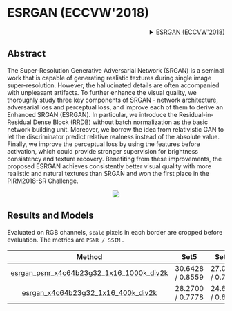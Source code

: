 # ESRGAN (ECCVW'2018)

<!-- [ALGORITHM] -->

<details>
<summary align="right"><a href="https://arxiv.org/abs/1809.00219">ESRGAN (ECCVW'2018)</a></summary>

```bibtex
@inproceedings{wang2018esrgan,
  title={Esrgan: Enhanced super-resolution generative adversarial networks},
  author={Wang, Xintao and Yu, Ke and Wu, Shixiang and Gu, Jinjin and Liu, Yihao and Dong, Chao and Qiao, Yu and Change Loy, Chen},
  booktitle={Proceedings of the European Conference on Computer Vision Workshops(ECCVW)},
  pages={0--0},
  year={2018}
}
```

</details>

## Abstract
The Super-Resolution Generative Adversarial Network (SRGAN) is a seminal work that is capable of generating realistic textures during single image super-resolution. However, the hallucinated details are often accompanied with unpleasant artifacts. To further enhance the visual quality, we thoroughly study three key components of SRGAN - network architecture, adversarial loss and perceptual loss, and improve each of them to derive an Enhanced SRGAN (ESRGAN). In particular, we introduce the Residual-in-Residual Dense Block (RRDB) without batch normalization as the basic network building unit. Moreover, we borrow the idea from relativistic GAN to let the discriminator predict relative realness instead of the absolute value. Finally, we improve the perceptual loss by using the features before activation, which could provide stronger supervision for brightness consistency and texture recovery. Benefiting from these improvements, the proposed ESRGAN achieves consistently better visual quality with more realistic and natural textures than SRGAN and won the first place in the PIRM2018-SR Challenge.

<p align="center">
  <img src="https://user-images.githubusercontent.com/7676947/144018578-6bb10830-b5fd-4d14-984e-4d7d85965c20.png" />
</p>

## Results and Models
Evaluated on RGB channels, `scale` pixels in each border are cropped before evaluation.
The metrics are `PSNR / SSIM` .

|                            Method                            |       Set5        |      Set14       |      DIV2K       |                           Download                           |
| :----------------------------------------------------------: | :---------------: | :--------------: | :--------------: | :----------------------------------------------------------: |
| [esrgan_psnr_x4c64b23g32_1x16_1000k_div2k](/configs/restorers/esrgan/esrgan_psnr_x4c64b23g32_g1_1000k_div2k.py) | 30.6428 / 0.8559  | 27.0543 / 0.7447 | 29.3354 / 0.8263 | [model](https://download.openmmlab.com/mmediting/restorers/esrgan/esrgan_psnr_x4c64b23g32_1x16_1000k_div2k_20200420-bf5c993c.pth) \| [log](https://download.openmmlab.com/mmediting/restorers/esrgan/esrgan_psnr_x4c64b23g32_1x16_1000k_div2k_20200420_112550.log.json) |
| [esrgan_x4c64b23g32_1x16_400k_div2k](/configs/restorers/esrgan/esrgan_x4c64b23g32_g1_400k_div2k.py) | 28.2700 /  0.7778 | 24.6328 / 0.6491 | 26.6531 / 0.7340 | [model](https://download.openmmlab.com/mmediting/restorers/esrgan/esrgan_x4c64b23g32_1x16_400k_div2k_20200508-f8ccaf3b.pth) \| [log](https://download.openmmlab.com/mmediting/restorers/esrgan/esrgan_x4c64b23g32_1x16_400k_div2k_20200508_191042.log.json) |
